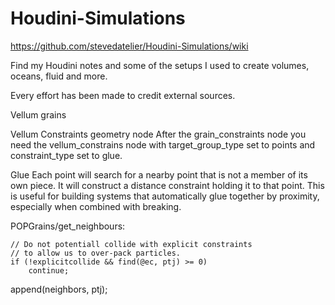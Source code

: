 # Houdini-Simulations
https://github.com/stevedatelier/Houdini-Simulations/wiki

Find my Houdini notes and some of the setups I used to create volumes, oceans, fluid and more.

Every effort has been made to credit external sources.

Vellum grains

Vellum Constraints geometry node
After the grain_constraints node you need the vellum_constrains node with target_group_type set to points and constraint_type set to glue.

Glue
Each point will search for a nearby point that is not a member of its own piece. It will construct a distance constraint holding it to that point. This is useful for building systems that automatically glue together by proximity, especially when combined with breaking.

POPGrains/get_neighbours:

    // Do not potentiall collide with explicit constraints
    // to allow us to over-pack particles.
    if (!explicitcollide && find(@ec, ptj) >= 0)
        continue;
    
   append(neighbors, ptj);
    
